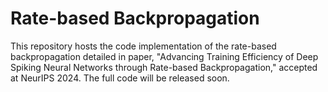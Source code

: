 # Rate-based Backpropagation
This repository hosts the code implementation of the rate-based backpropagation detailed in paper, "Advancing Training Efficiency of Deep Spiking Neural Networks through Rate-based Backpropagation," accepted at NeurIPS 2024. The full code will be released soon.
